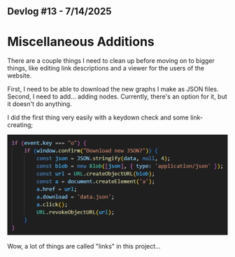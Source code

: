 ## Devlog #13 - 7/14/2025
# Miscellaneous Additions

There are a couple things I need to clean up before moving on to bigger things, like editing link descriptions and a viewer for the users of the website.

First, I need to be able to download the new graphs I make as JSON files. Second, I need to add... adding nodes. Currently, there's an option for it, but it doesn't do anything.

I did the first thing very easily with a keydown check and some link-creating;

![Link Creation](img/devlog_13_link_creation.png)

Wow, a lot of things are called "links" in this project...